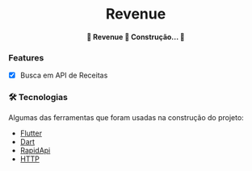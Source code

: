 <h1 align="center">Revenue</h1>


<h4 align="center"> 
	🚧  Revenue 🚀 Construção...  🚧
</h4>

### Features

- [x] Busca em API de Receitas

### 🛠 Tecnologias

Algumas das ferramentas que foram usadas na construção do projeto:

- [Flutter](https://flutter.dev/)
- [Dart](https://dart.dev/)
- [RapidApi](https://rapidapi.com/apidojo/api/yummly2)
- [HTTP](https://pub.dev/packages/http)


